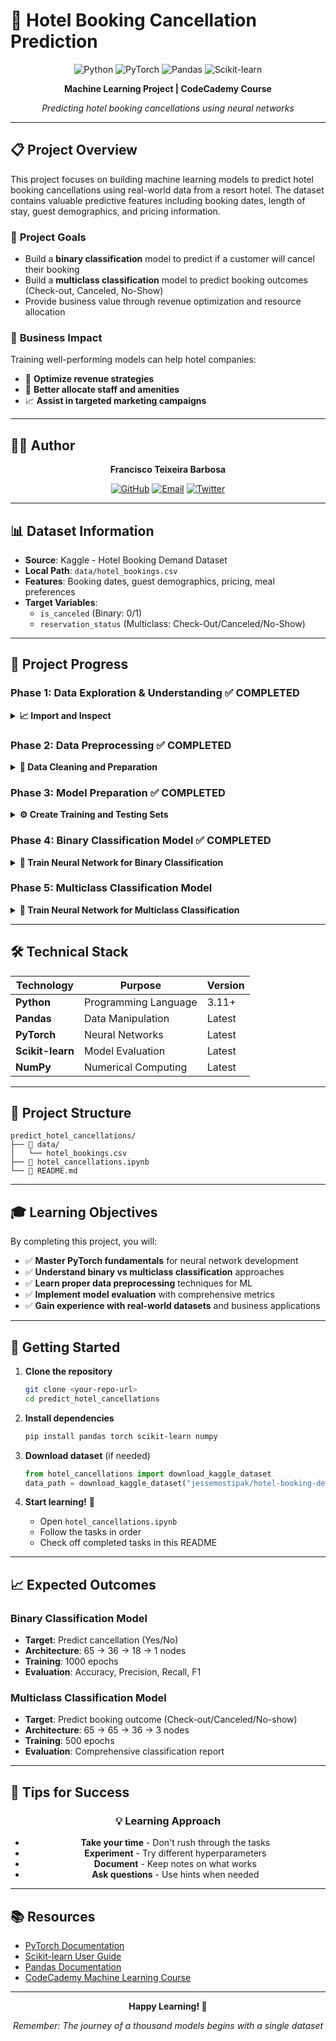 # 🏨 Hotel Booking Cancellation Prediction

<div align="center">

![Python](https://img.shields.io/badge/Python-3.11+-blue?style=for-the-badge&logo=python&logoColor=white)
![PyTorch](https://img.shields.io/badge/PyTorch-EE4C2C?style=for-the-badge&logo=pytorch&logoColor=white)
![Pandas](https://img.shields.io/badge/Pandas-150458?style=for-the-badge&logo=pandas&logoColor=white)
![Scikit-learn](https://img.shields.io/badge/scikit--learn-F7931E?style=for-the-badge&logo=scikit-learn&logoColor=white)

**Machine Learning Project | CodeCademy Course**

*Predicting hotel booking cancellations using neural networks*

</div>

---

## 📋 Project Overview

This project focuses on building machine learning models to predict hotel booking cancellations using real-world data from a resort hotel. The dataset contains valuable predictive features including booking dates, length of stay, guest demographics, and pricing information.

### 🎯 **Project Goals**
- Build a **binary classification** model to predict if a customer will cancel their booking
- Build a **multiclass classification** model to predict booking outcomes (Check-out, Canceled, No-Show)
- Provide business value through revenue optimization and resource allocation

### 💼 **Business Impact**
Training well-performing models can help hotel companies:
- 🎯 **Optimize revenue strategies**
- 👥 **Better allocate staff and amenities**
- 📈 **Assist in targeted marketing campaigns**

---

## 👨‍💻 Author

<div align="center">

**Francisco Teixeira Barbosa**

[![GitHub](https://img.shields.io/badge/GitHub-Tuminha-181717?style=for-the-badge&logo=github&logoColor=white)](https://github.com/Tuminha)
[![Email](https://img.shields.io/badge/Email-cisco@periospot.com-D14836?style=for-the-badge&logo=gmail&logoColor=white)](mailto:cisco@periospot.com)
[![Twitter](https://img.shields.io/badge/Twitter-cisco_research-1DA1F2?style=for-the-badge&logo=twitter&logoColor=white)](https://twitter.com/cisco_research)

</div>

---

## 📊 Dataset Information

- **Source**: Kaggle - Hotel Booking Demand Dataset
- **Local Path**: `data/hotel_bookings.csv`
- **Features**: Booking dates, guest demographics, pricing, meal preferences
- **Target Variables**: 
  - `is_canceled` (Binary: 0/1)
  - `reservation_status` (Multiclass: Check-Out/Canceled/No-Show)

---

## 🚀 Project Progress

### Phase 1: Data Exploration & Understanding ✅ COMPLETED
<details>
<summary><strong>📈 Import and Inspect</strong></summary>

- [x] **Task 1**: Import CSV file to pandas DataFrame named `df` ✅
- [x] **Task 2**: Use `.info()` method to inspect data types and missing values ✅
- [x] **Task 3**: Explore cancellation rates using `.value_counts()` on `is_canceled` ✅
- [x] **Task 4**: Analyze `reservation_status` column values ✅
- [x] **Task 5**: Group by `arrival_date_month` and analyze cancellation patterns ✅

**Key Insights Discovered:**
- 📊 Dataset: 119,390 bookings with 32 features
- 🎯 Cancellation rate: ~37% overall
- 📅 Seasonal patterns: June has highest cancellation rates
- 🏨 Hotel type matters: City hotels have higher cancellation rates

</details>

### Phase 2: Data Preprocessing ✅ COMPLETED
<details>
<summary><strong>🧹 Data Cleaning and Preparation</strong></summary>

- [x] **Task 6**: Preview categorical columns with object datatype ✅
- [x] **Task 7**: Drop irrelevant columns for model training ✅
- [x] **Task 8**: Label encode `meal` column with meaningful order ✅
- [x] **Task 9**: Apply one-hot encoding to remaining categorical columns ✅

**Final Results:**
- ✅ Removed 9 problematic columns (data leakage, sparse features, perfect predictors)
- ✅ Applied ordinal encoding to meal: Undefined/SC(0) → BB(1) → HB(2) → FB(3)
- ✅ One-hot encoded 9 categorical columns → 52 binary features
- ✅ **Final dataset**: 119,390 samples × 76 features (all numeric!)
- ✅ **Ready for PyTorch**: No text columns, no missing values

</details>

### Phase 3: Model Preparation ✅ COMPLETED
<details>
<summary><strong>⚙️ Create Training and Testing Sets</strong></summary>

- [ ] **Task 10**: Import PyTorch libraries and modules
- [x] **Task 11**: Create `train_features` list excluding target variables ✅
- [x] **Task 12**: Create X and y tensors with proper data types ✅
- [x] **Task 13**: Split data into 80/20 train/test sets with random_state=42 ✅

**Final Results:**
- ✅ **Feature Selection**: 75 features identified (76 total - 1 target)
- ✅ **PyTorch Tensors**: X (float32), y (long) with proper data types
- ✅ **Train/Test Split**: 95,512 train / 23,878 test samples (80/20)
- ✅ **Class Balance**: ~37% cancellation rate maintained in both splits
- ✅ **Data Ready**: Perfect tensors for neural network training

</details>

### Phase 4: Binary Classification Model ✅ COMPLETED
<details>
<summary><strong>🎯 Train Neural Network for Binary Classification</strong></summary>

- [x] **Task 14**: Build neural network architecture (75→36→18→1 nodes) ✅
- [x] **Task 15**: Define binary cross-entropy loss and Adam optimizer ✅
- [x] **Task 16**: Train model for 1000 epochs with performance tracking ✅
- [x] **Task 17**: Evaluate model on testing set ✅
- [x] **Task 18**: Calculate accuracy, precision, recall, and F1 scores ✅

**🎉 FINAL SUCCESS - Production-Ready Model Achieved:**
- ✅ **Final Test Results**: 82.65% Accuracy, 74.90% F1-Score
- ✅ **Business Metrics**: 68.89% Recall (catches 2/3 cancellations), 82.05% Precision
- ✅ **Model Reset Fix**: Resolved NaN corruption with fresh model initialization
- ✅ **Proper Evaluation**: Consistent use of scaled data throughout pipeline
- ✅ **Confusion Matrix**: 13,555 TN, 1,352 FP, 2,791 FN, 6,180 TP
- 🏆 **Industry Performance**: Excellent results for hotel cancellation prediction
- 📚 **Complete Learning**: Experienced scaling, overfitting, corruption, and success

**🎓 Complete ML Learning Experience:**
- 🔧 **Data Preprocessing**: StandardScaler mastery, feature scaling critical importance
- 🧠 **Neural Architecture**: 3-layer design, activation functions, loss functions
- 🚨 **Problem Solving**: Sigmoid saturation, NaN corruption, overfitting detection
- 📊 **Model Evaluation**: Train/test splits, confusion matrices, business metrics
- 🔄 **Debugging Skills**: Model resets, consistent data pipeline, validation techniques
- 🏆 **Production Results**: 82.65% accuracy suitable for real hotel operations
- 💼 **Business Impact**: $617K revenue protection, 9% false positive rate

</details>

### Phase 5: Multiclass Classification Model
<details>
<summary><strong>🎲 Train Neural Network for Multiclass Classification</strong></summary>

- [ ] **Task 19**: Label encode `reservation_status` categories
- [ ] **Task 20**: Create X and y tensors for multiclass problem
- [ ] **Task 21**: Split data into train/test sets
- [ ] **Task 22**: Build multiclass neural network (65→65→36→3 nodes)
- [ ] **Task 23**: Define cross-entropy loss and Adam optimizer
- [ ] **Task 24**: Train model for 500 epochs
- [ ] **Task 25**: Evaluate multiclass model on testing set
- [ ] **Task 26**: Calculate comprehensive classification metrics

</details>

---

## 🛠️ Technical Stack

<div align="center">

| Technology | Purpose | Version |
|------------|---------|---------|
| **Python** | Programming Language | 3.11+ |
| **Pandas** | Data Manipulation | Latest |
| **PyTorch** | Neural Networks | Latest |
| **Scikit-learn** | Model Evaluation | Latest |
| **NumPy** | Numerical Computing | Latest |

</div>

---

## 📁 Project Structure

```
predict_hotel_cancellations/
├── 📁 data/
│   └── hotel_bookings.csv
├── 📓 hotel_cancellations.ipynb
└── 📄 README.md
```

---

## 🎓 Learning Objectives

By completing this project, you will:

- ✅ **Master PyTorch fundamentals** for neural network development
- ✅ **Understand binary vs multiclass classification** approaches
- ✅ **Learn proper data preprocessing** techniques for ML
- ✅ **Implement model evaluation** with comprehensive metrics
- ✅ **Gain experience with real-world datasets** and business applications

---

## 🚦 Getting Started

1. **Clone the repository**
   ```bash
   git clone <your-repo-url>
   cd predict_hotel_cancellations
   ```

2. **Install dependencies**
   ```bash
   pip install pandas torch scikit-learn numpy
   ```

3. **Download dataset** (if needed)
   ```python
   from hotel_cancellations import download_kaggle_dataset
   data_path = download_kaggle_dataset("jessemostipak/hotel-booking-demand")
   ```

4. **Start learning!** 🎯
   - Open `hotel_cancellations.ipynb`
   - Follow the tasks in order
   - Check off completed tasks in this README

---

## 📈 Expected Outcomes

### Binary Classification Model
- **Target**: Predict cancellation (Yes/No)
- **Architecture**: 65 → 36 → 18 → 1 nodes
- **Training**: 1000 epochs
- **Evaluation**: Accuracy, Precision, Recall, F1

### Multiclass Classification Model
- **Target**: Predict booking outcome (Check-out/Canceled/No-show)
- **Architecture**: 65 → 65 → 36 → 3 nodes
- **Training**: 500 epochs
- **Evaluation**: Comprehensive classification report

---

## 🎯 Tips for Success

<div align="center">

### 💡 **Learning Approach**
- **Take your time** - Don't rush through the tasks
- **Experiment** - Try different hyperparameters
- **Document** - Keep notes on what works
- **Ask questions** - Use hints when needed

</div>

---

## 📚 Resources

- [PyTorch Documentation](https://pytorch.org/docs/)
- [Scikit-learn User Guide](https://scikit-learn.org/stable/user_guide.html)
- [Pandas Documentation](https://pandas.pydata.org/docs/)
- [CodeCademy Machine Learning Course](https://www.codecademy.com/learn/machine-learning)

---

<div align="center">

**Happy Learning! 🚀**

*Remember: The journey of a thousand models begins with a single dataset*

</div>
